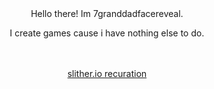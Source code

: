 <div align=center
<h1>Hello there! Im 7granddadfacereveal.</h1>
<p>I create games cause i have nothing else to do.</p>
<br>
<br>
<a href="https://7granddadfacereveal.github.io/slither.io/">slither.io recuration</a>
</div>
